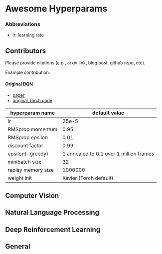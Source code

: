 # Awesome Hyperparams

### Abbreviations
* lr: learning rate 

## Contributors 

Please provide citations (e.g., arxiv link, blog post, github repo, etc). 

Example contribution: 

#### Original DQN

* [paper](https://arxiv.org/pdf/1312.5602.pdf)
* [original Torch code](https://github.com/kuz/DeepMind-Atari-Deep-Q-Learner/blob/master/run_gpu)

| hyperparam name | default value |
| --- | --- |
| lr | 25e-5 |
| RMSprop momentum | 0.95 |
| RMSprop epsilon | 0.01 | 
| discount factor | 0.99 |
| epsilon(-greedy) | 1 annealed to 0.1 over 1 million frames |
| minibatch size | 32 |
| replay memory size | 1000000 |
| weight init | Xavier (Torch default) |

## Computer Vision

## Natural Language Processing 

## Deep Reinforcement Learning
  
## General



